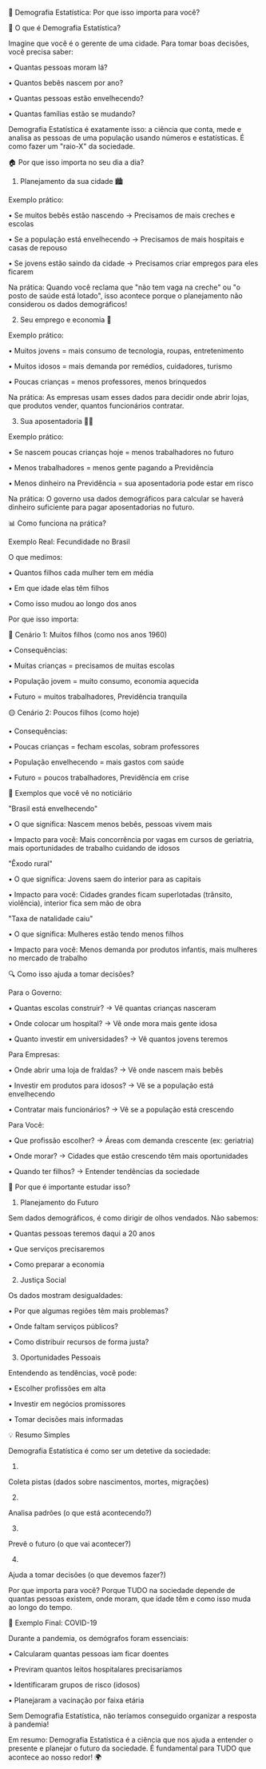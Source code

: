 👥 Demografia Estatística: Por que isso importa para você?

🤔 O que é Demografia Estatística?

Imagine que você é o gerente de uma cidade. Para tomar boas decisões, você precisa saber:

•
Quantas pessoas moram lá?

•
Quantos bebês nascem por ano?

•
Quantas pessoas estão envelhecendo?

•
Quantas famílias estão se mudando?

Demografia Estatística é exatamente isso: a ciência que conta, mede e analisa as pessoas de uma população usando números e estatísticas. É como fazer um "raio-X" da sociedade.

🏠 Por que isso importa no seu dia a dia?

1. Planejamento da sua cidade 🏙️

Exemplo prático:

•
Se muitos bebês estão nascendo → Precisamos de mais creches e escolas

•
Se a população está envelhecendo → Precisamos de mais hospitais e casas de repouso

•
Se jovens estão saindo da cidade → Precisamos criar empregos para eles ficarem

Na prática: Quando você reclama que "não tem vaga na creche" ou "o posto de saúde está lotado", isso acontece porque o planejamento não considerou os dados demográficos!

2. Seu emprego e economia 💼

Exemplo prático:

•
Muitos jovens = mais consumo de tecnologia, roupas, entretenimento

•
Muitos idosos = mais demanda por remédios, cuidadores, turismo

•
Poucas crianças = menos professores, menos brinquedos

Na prática: As empresas usam esses dados para decidir onde abrir lojas, que produtos vender, quantos funcionários contratar.

3. Sua aposentadoria 👴👵

Exemplo prático:

•
Se nascem poucas crianças hoje = menos trabalhadores no futuro

•
Menos trabalhadores = menos gente pagando a Previdência

•
Menos dinheiro na Previdência = sua aposentadoria pode estar em risco

Na prática: O governo usa dados demográficos para calcular se haverá dinheiro suficiente para pagar aposentadorias no futuro.

📊 Como funciona na prática?

Exemplo Real: Fecundidade no Brasil

O que medimos:

•
Quantos filhos cada mulher tem em média

•
Em que idade elas têm filhos

•
Como isso mudou ao longo dos anos

Por que isso importa:

🔴 Cenário 1: Muitos filhos (como nos anos 1960)

•
Consequências:

•
Muitas crianças = precisamos de muitas escolas

•
População jovem = muito consumo, economia aquecida

•
Futuro = muitos trabalhadores, Previdência tranquila



🟡 Cenário 2: Poucos filhos (como hoje)

•
Consequências:

•
Poucas crianças = fecham escolas, sobram professores

•
População envelhecendo = mais gastos com saúde

•
Futuro = poucos trabalhadores, Previdência em crise



🎯 Exemplos que você vê no noticiário

"Brasil está envelhecendo"

•
O que significa: Nascem menos bebês, pessoas vivem mais

•
Impacto para você: Mais concorrência por vagas em cursos de geriatria, mais oportunidades de trabalho cuidando de idosos

"Êxodo rural"

•
O que significa: Jovens saem do interior para as capitais

•
Impacto para você: Cidades grandes ficam superlotadas (trânsito, violência), interior fica sem mão de obra

"Taxa de natalidade caiu"

•
O que significa: Mulheres estão tendo menos filhos

•
Impacto para você: Menos demanda por produtos infantis, mais mulheres no mercado de trabalho

🔍 Como isso ajuda a tomar decisões?

Para o Governo:

•
Quantas escolas construir? → Vê quantas crianças nasceram

•
Onde colocar um hospital? → Vê onde mora mais gente idosa

•
Quanto investir em universidades? → Vê quantos jovens teremos

Para Empresas:

•
Onde abrir uma loja de fraldas? → Vê onde nascem mais bebês

•
Investir em produtos para idosos? → Vê se a população está envelhecendo

•
Contratar mais funcionários? → Vê se a população está crescendo

Para Você:

•
Que profissão escolher? → Áreas com demanda crescente (ex: geriatria)

•
Onde morar? → Cidades que estão crescendo têm mais oportunidades

•
Quando ter filhos? → Entender tendências da sociedade

🌟 Por que é importante estudar isso?

1. Planejamento do Futuro

Sem dados demográficos, é como dirigir de olhos vendados. Não sabemos:

•
Quantas pessoas teremos daqui a 20 anos

•
Que serviços precisaremos

•
Como preparar a economia

2. Justiça Social

Os dados mostram desigualdades:

•
Por que algumas regiões têm mais problemas?

•
Onde faltam serviços públicos?

•
Como distribuir recursos de forma justa?

3. Oportunidades Pessoais

Entendendo as tendências, você pode:

•
Escolher profissões em alta

•
Investir em negócios promissores

•
Tomar decisões mais informadas

💡 Resumo Simples

Demografia Estatística é como ser um detetive da sociedade:

1.
Coleta pistas (dados sobre nascimentos, mortes, migrações)

2.
Analisa padrões (o que está acontecendo?)

3.
Prevê o futuro (o que vai acontecer?)

4.
Ajuda a tomar decisões (o que devemos fazer?)

Por que importa para você?
Porque TUDO na sociedade depende de quantas pessoas existem, onde moram, que idade têm e como isso muda ao longo do tempo.




🎯 Exemplo Final: COVID-19

Durante a pandemia, os demógrafos foram essenciais:

•
Calcularam quantas pessoas iam ficar doentes

•
Previram quantos leitos hospitalares precisaríamos

•
Identificaram grupos de risco (idosos)

•
Planejaram a vacinação por faixa etária

Sem Demografia Estatística, não teríamos conseguido organizar a resposta à pandemia!




Em resumo: Demografia Estatística é a ciência que nos ajuda a entender o presente e planejar o futuro da sociedade. É fundamental para TUDO que acontece ao nosso redor! 🌍

